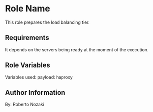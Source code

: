 Role Name
=========

This role prepares the load balancing tier.

Requirements
------------

It depends on the servers being ready at the moment of the execution.

Role Variables
--------------

Variables used:
payload: haproxy

Author Information
------------------

By: Roberto Nozaki
